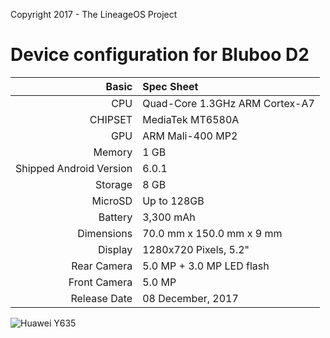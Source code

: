 Copyright 2017 - The LineageOS Project

Device configuration for Bluboo D2
=====================================

Basic   | Spec Sheet
-------:|:-------------------------
CPU     | Quad-Core 1.3GHz ARM Cortex-A7
CHIPSET | MediaTek MT6580A
GPU     | ARM Mali-400 MP2
Memory  | 1 GB
Shipped Android Version | 6.0.1
Storage | 8 GB
MicroSD | Up to 128GB
Battery | 3,300 mAh
Dimensions | 70.0 mm x 150.0 mm x 9 mm
Display | 1280x720 Pixels, 5.2"
Rear Camera  | 5.0 MP + 3.0 MP LED flash
Front Camera | 5.0 MP
Release Date | 08 December, 2017

![Huawei Y635](https://www.gizmochina.com/wp-content/uploads/2018/02/Bluboo-D2-600x600.jpg "Huawei Y635")
